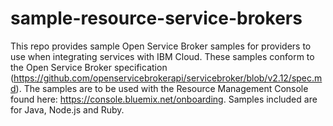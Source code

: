 # sample-resource-service-brokers
This repo provides sample Open Service Broker samples for providers to use when integrating services with IBM Cloud. These samples conform to the Open Service Broker specification (https://github.com/openservicebrokerapi/servicebroker/blob/v2.12/spec.md). The samples are to be used with the Resource Management Console found here: https://console.bluemix.net/onboarding. Samples included are for Java, Node.js and Ruby.
